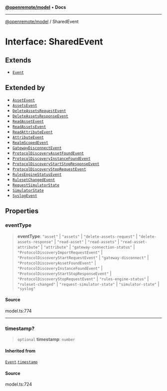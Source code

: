 [**@openremote/model**](../README.md) • **Docs**

***

[@openremote/model](../globals.md) / SharedEvent

# Interface: SharedEvent

## Extends

- [`Event`](Event.md)

## Extended by

- [`AssetEvent`](AssetEvent.md)
- [`AssetsEvent`](AssetsEvent.md)
- [`DeleteAssetsRequestEvent`](DeleteAssetsRequestEvent.md)
- [`DeleteAssetsResponseEvent`](DeleteAssetsResponseEvent.md)
- [`ReadAssetEvent`](ReadAssetEvent.md)
- [`ReadAssetsEvent`](ReadAssetsEvent.md)
- [`ReadAttributeEvent`](ReadAttributeEvent.md)
- [`AttributeEvent`](AttributeEvent.md)
- [`RealmScopedEvent`](RealmScopedEvent.md)
- [`GatewayDisconnectEvent`](GatewayDisconnectEvent.md)
- [`ProtocolDiscoveryAssetFoundEvent`](ProtocolDiscoveryAssetFoundEvent.md)
- [`ProtocolDiscoveryInstanceFoundEvent`](ProtocolDiscoveryInstanceFoundEvent.md)
- [`ProtocolDiscoveryStartStopResponseEvent`](ProtocolDiscoveryStartStopResponseEvent.md)
- [`ProtocolDiscoveryStopRequestEvent`](ProtocolDiscoveryStopRequestEvent.md)
- [`RulesEngineStatusEvent`](RulesEngineStatusEvent.md)
- [`RulesetChangedEvent`](RulesetChangedEvent.md)
- [`RequestSimulatorState`](RequestSimulatorState.md)
- [`SimulatorState`](SimulatorState.md)
- [`SyslogEvent`](SyslogEvent.md)

## Properties

### eventType

> **eventType**: `"asset"` \| `"assets"` \| `"delete-assets-request"` \| `"delete-assets-response"` \| `"read-asset"` \| `"read-assets"` \| `"read-asset-attribute"` \| `"attribute"` \| `"gateway-connection-status"` \| `"ProtocolDiscoveryImportRequestEvent"` \| `"ProtocolDiscoveryStartRequestEvent"` \| `"gateway-disconnect"` \| `"ProtocolDiscoveryAssetFoundEvent"` \| `"ProtocolDiscoveryInstanceFoundEvent"` \| `"ProtocolDiscoveryStartStopResponseEvent"` \| `"ProtocolDiscoveryStopRequestEvent"` \| `"rules-engine-status"` \| `"ruleset-changed"` \| `"request-simulator-state"` \| `"simulator-state"` \| `"syslog"`

#### Source

model.ts:774

***

### timestamp?

> `optional` **timestamp**: `number`

#### Inherited from

[`Event`](Event.md).[`timestamp`](Event.md#timestamp)

#### Source

model.ts:724
